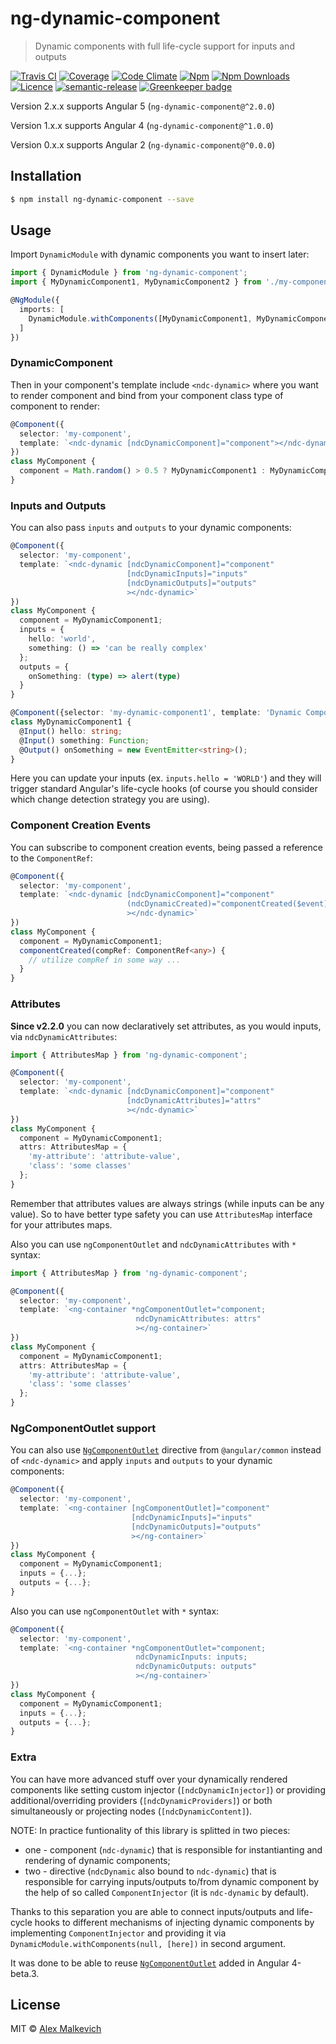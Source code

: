 # ng-dynamic-component

> Dynamic components with full life-cycle support for inputs and outputs

[![Travis CI](https://img.shields.io/travis/gund/ng-dynamic-component/master.svg?maxAge=2592000)](https://travis-ci.org/gund/ng-dynamic-component)
[![Coverage](https://img.shields.io/codecov/c/github/gund/ng-dynamic-component.svg?maxAge=2592000)](https://codecov.io/gh/gund/ng-dynamic-component)
[![Code Climate](https://img.shields.io/codeclimate/github/gund/ng-dynamic-component.svg?maxAge=2592000)](https://codeclimate.com/github/gund/ng-dynamic-component)
[![Npm](https://img.shields.io/npm/v/ng-dynamic-component.svg?maxAge=2592000)](https://badge.fury.io/js/ng-dynamic-component)
[![Npm Downloads](https://img.shields.io/npm/dt/ng-dynamic-component.svg?maxAge=2592000)](https://www.npmjs.com/package/ng-dynamic-component)
[![Licence](https://img.shields.io/npm/l/ng-dynamic-component.svg?maxAge=2592000)](https://github.com/gund/ng-dynamic-component/blob/master/LICENSE)
[![semantic-release](https://img.shields.io/badge/%20%20%F0%9F%93%A6%F0%9F%9A%80-semantic--release-e10079.svg)](https://github.com/semantic-release/semantic-release)
[![Greenkeeper badge](https://badges.greenkeeper.io/gund/ng-dynamic-component.svg)](https://greenkeeper.io/)

Version 2.x.x supports Angular 5 (`ng-dynamic-component@^2.0.0`)

Version 1.x.x supports Angular 4 (`ng-dynamic-component@^1.0.0`)

Version 0.x.x supports Angular 2 (`ng-dynamic-component@^0.0.0`)

## Installation

```bash
$ npm install ng-dynamic-component --save
```

## Usage

Import `DynamicModule` with dynamic components you want to insert later:
```ts
import { DynamicModule } from 'ng-dynamic-component';
import { MyDynamicComponent1, MyDynamicComponent2 } from './my-components';

@NgModule({
  imports: [
    DynamicModule.withComponents([MyDynamicComponent1, MyDynamicComponent2])
  ]
})
```

### DynamicComponent

Then in your component's template include `<ndc-dynamic>` where you want to render component
and bind from your component class type of component to render:
```ts
@Component({
  selector: 'my-component',
  template: `<ndc-dynamic [ndcDynamicComponent]="component"></ndc-dynamic>`
})
class MyComponent {
  component = Math.random() > 0.5 ? MyDynamicComponent1 : MyDynamicComponent2;
}
```

### Inputs and Outputs

You can also pass `inputs` and `outputs` to your dynamic components:
```ts
@Component({
  selector: 'my-component',
  template: `<ndc-dynamic [ndcDynamicComponent]="component"
                          [ndcDynamicInputs]="inputs"
                          [ndcDynamicOutputs]="outputs"
                          ></ndc-dynamic>`
})
class MyComponent {
  component = MyDynamicComponent1;
  inputs = {
    hello: 'world',
    something: () => 'can be really complex'
  };
  outputs = {
    onSomething: (type) => alert(type)
  }
}

@Component({selector: 'my-dynamic-component1', template: 'Dynamic Component 1'})
class MyDynamicComponent1 {
  @Input() hello: string;
  @Input() something: Function;
  @Output() onSomething = new EventEmitter<string>();
}
```
Here you can update your inputs (ex. `inputs.hello = 'WORLD'`) and they will trigger standard Angular's life-cycle hooks
(of course you should consider which change detection strategy you are using).

### Component Creation Events

You can subscribe to component creation events, being passed a reference to the `ComponentRef`:

```ts
@Component({
  selector: 'my-component',
  template: `<ndc-dynamic [ndcDynamicComponent]="component"
                          (ndcDynamicCreated)="componentCreated($event)"
                          ></ndc-dynamic>`
})
class MyComponent {
  component = MyDynamicComponent1;
  componentCreated(compRef: ComponentRef<any>) {
    // utilize compRef in some way ...
  }
}
```

### Attributes

**Since v2.2.0** you can now declaratively set attributes, as you would inputs, via `ndcDynamicAttributes`:

```ts
import { AttributesMap } from 'ng-dynamic-component';

@Component({
  selector: 'my-component',
  template: `<ndc-dynamic [ndcDynamicComponent]="component"
                          [ndcDynamicAttributes]="attrs"
                          ></ndc-dynamic>`
})
class MyComponent {
  component = MyDynamicComponent1;
  attrs: AttributesMap = {
    'my-attribute': 'attribute-value',
    'class': 'some classes'
  };
}
```
Remember that attributes values are always strings (while inputs can be any value).
So to have better type safety you can use `AttributesMap` interface for your attributes maps.


Also you can use `ngComponentOutlet` and `ndcDynamicAttributes` with `*` syntax:
```ts
import { AttributesMap } from 'ng-dynamic-component';

@Component({
  selector: 'my-component',
  template: `<ng-container *ngComponentOutlet="component;
                            ndcDynamicAttributes: attrs"
                            ></ng-container>`
})
class MyComponent {
  component = MyDynamicComponent1;
  attrs: AttributesMap = {
    'my-attribute': 'attribute-value',
    'class': 'some classes'
  };
}
```

### NgComponentOutlet support

You can also use [`NgComponentOutlet`](https://angular.io/docs/ts/latest/api/common/index/NgComponentOutlet-directive.html)
directive from `@angular/common` instead of `<ndc-dynamic>` and apply `inputs` and `outputs` to your dynamic components:
```ts
@Component({
  selector: 'my-component',
  template: `<ng-container [ngComponentOutlet]="component"
                           [ndcDynamicInputs]="inputs"
                           [ndcDynamicOutputs]="outputs"
                           ></ng-container>`
})
class MyComponent {
  component = MyDynamicComponent1;
  inputs = {...};
  outputs = {...};
}
```

Also you can use `ngComponentOutlet` with `*` syntax:
```ts
@Component({
  selector: 'my-component',
  template: `<ng-container *ngComponentOutlet="component;
                            ndcDynamicInputs: inputs;
                            ndcDynamicOutputs: outputs"
                            ></ng-container>`
})
class MyComponent {
  component = MyDynamicComponent1;
  inputs = {...};
  outputs = {...};
}
```

### Extra

You can have more advanced stuff over your dynamically rendered components like setting custom injector (`[ndcDynamicInjector]`)
or providing additional/overriding providers (`[ndcDynamicProviders]`) or both simultaneously
or projecting nodes (`[ndcDynamicContent]`).

NOTE: In practice funtionality of this library is splitted in two pieces:
* one - component (`ndc-dynamic`) that is responsible for instantianting and rendering of dynamic components;
* two - directive (`ndcDynamic` also bound to `ndc-dynamic`) that is responsible for carrying inputs/outputs
to/from dynamic component by the help of so called `ComponentInjector` (it is `ndc-dynamic` by default).

Thanks to this separation you are able to connect inputs/outputs and life-cycle hooks to different mechanisms of injecting
dynamic components by implementing `ComponentInjector` and providing it via `DynamicModule.withComponents(null, [here])` in second argument.

It was done to be able to reuse [`NgComponentOutlet`](https://github.com/angular/angular/commit/8578682) added in Angular 4-beta.3.

## License

MIT © [Alex Malkevich](malkevich.alex@gmail.com)
